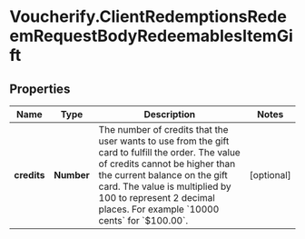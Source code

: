 # Voucherify.ClientRedemptionsRedeemRequestBodyRedeemablesItemGift

## Properties

Name | Type | Description | Notes
------------ | ------------- | ------------- | -------------
**credits** | **Number** | The number of credits that the user wants to use from the gift card to fulfill the order. The value of credits cannot be higher than the current balance on the gift card. The value is multiplied by 100 to represent 2 decimal places. For example &#x60;10000 cents&#x60; for &#x60;$100.00&#x60;. | [optional] 


